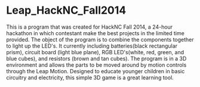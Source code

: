 Leap_HackNC_Fall2014
====================

This is a program that was created for HackNC Fall 2014, a 24-hour hackathon in which contestant make the best projects in the limited time provided. The object of the program is to combine the components together to light up the LED's. It currently including batteries(black rectangular prism), circuit board (light blue plane), RGB LED's(white, red, green, and blue cubes), and resistors (brown and tan cubes). The program is in a 3D environment and allows the parts to be moved around by motion controls through the Leap Motion. Designed to educate younger children in basic circuitry and electricity, this simple 3D game is a great learning tool.

